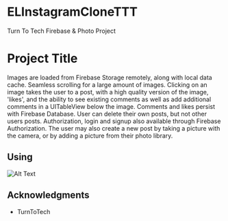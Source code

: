 # ELInstagramCloneTTT
Turn To Tech Firebase & Photo Project

# Project Title

Images are loaded from Firebase Storage remotely, along with local data cache. Seamless scrolling for a large amount of images. Clicking on an image takes the user to a post, with a high quality version of the image, 'likes', and the ability to see existing comments as well as add additional comments in a UITableView below the image. Comments and likes persist with Firebase Database. User can delete their own posts, but not other users posts. Authorization, login and signup also available through Firebase Authorization. The user may also create a new post by taking a picture with the camera, or by adding a picture from their photo library. 

## Using

![Alt Text](https://github.com/EduardLev/ELInstagramCloneTTT/raw/master/ELInstagramCloneTTT.gif)

## Acknowledgments

* TurnToTech

